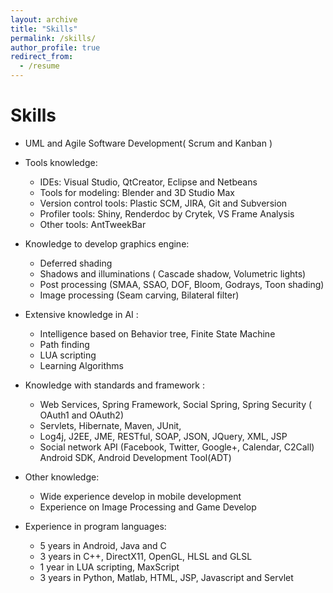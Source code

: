 ```yaml
---
layout: archive
title: "Skills"
permalink: /skills/
author_profile: true
redirect_from:
  - /resume
---
```


Skills
======
* UML and Agile Software Development( Scrum and Kanban )
* Tools knowledge: 
  *	IDEs: Visual Studio, QtCreator, Eclipse and Netbeans
  * Tools for modeling: Blender and 3D Studio Max
  * Version control tools: Plastic SCM, JIRA, Git and Subversion
  * Profiler tools: Shiny, Renderdoc by Crytek, VS Frame Analysis
  * Other tools: AntTweekBar

* Knowledge to develop graphics engine:
  * Deferred shading
  * Shadows and illuminations ( Cascade shadow, Volumetric lights)
  * Post processing (SMAA, SSAO, DOF, Bloom, Godrays, Toon shading)
  * Image processing (Seam carving, Bilateral filter)

* Extensive knowledge in AI :
  * Intelligence based on Behavior tree, Finite State Machine
  * Path finding
  * LUA scripting
  * Learning Algorithms

* Knowledge with standards and framework :
  * Web Services, Spring Framework, Social Spring, Spring Security
 ( OAuth1 and OAuth2)
  * Servlets, Hibernate, Maven, JUnit,
  * Log4j, J2EE, JME, RESTful, SOAP, JSON, JQuery, XML, JSP
  * Social network API (Facebook, Twitter, Google+, Calendar, C2Call)
  Android SDK, Android Development Tool(ADT)
  
* Other knowledge:
  * Wide experience develop in mobile development 
  * Experience on Image Processing and Game Develop

* Experience in program languages: 
  * 5 years in Android, Java and C
  * 3 years in  C++, DirectX11, OpenGL, HLSL and GLSL
  * 1 year in LUA scripting, MaxScript
  * 3 years in Python, Matlab, HTML, JSP, Javascript and Servlet